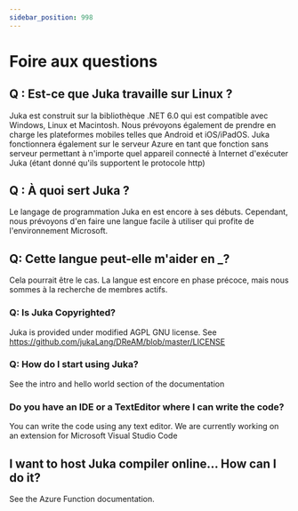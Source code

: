 ```yaml
---
sidebar_position: 998
---
```


# Foire aux questions

## Q : Est-ce que Juka travaille sur Linux ?

Juka est construit sur la bibliothèque .NET 6.0 qui est compatible avec Windows, Linux et Macintosh. Nous prévoyons également de prendre en charge les plateformes mobiles telles que Android et iOS/iPadOS. Juka fonctionnera également sur le serveur Azure en tant que fonction sans serveur permettant à n'importe quel appareil connecté à Internet d'exécuter Juka (étant donné qu'ils supportent le protocole http)

## Q : À quoi sert Juka ?

Le langage de programmation Juka en est encore à ses débuts. Cependant, nous prévoyons d'en faire une langue facile à utiliser qui profite de l'environnement Microsoft.

## Q: Cette langue peut-elle m'aider en _?

Cela pourrait être le cas. La langue est encore en phase précoce, mais nous sommes à la recherche de membres actifs.


### Q: Is Juka Copyrighted?
Juka is provided under modified AGPL GNU license. See https://github.com/jukaLang/DReAM/blob/master/LICENSE

### Q: How do I start using Juka?
See the intro and hello world section of the documentation

### Do you have an IDE or a TextEditor where I can write the code?
You can write the code using any text editor. We are currently working on an extension for Microsoft Visual Studio Code

## I want to host Juka compiler online... How can I do it?
See the Azure Function documentation.